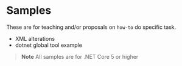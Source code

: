 # Samples

These are for teaching and/or proposals on `how-to` do specific task.

- XML alterations
- dotnet global tool example 

> **Note**
> All samples are for .NET Core 5 or higher